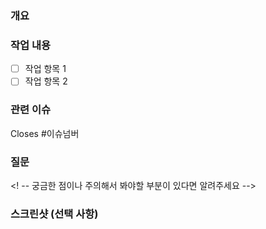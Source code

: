 ### 개요
<!-- 이 PR이 왜 필요한지 간단히 설명해주세요 -->

### 작업 내용
<!-- 이 PR에서 어떤 작업을 했는지 자세히 설명해주세요. 변경된 내용을 목록 혹은 체크리스트로 나열해주세요 -->

- [ ] 작업 항목 1
- [ ] 작업 항목 2

### 관련 이슈
<!-- 이 PR과 관련된 이슈가 있다면 여기에 링크를 포함해주세요 -->

Closes #이슈넘버

### 질문
<! -- 궁금한 점이나 주의해서 봐야할 부분이 있다면 알려주세요 -->

### 스크린샷 (선택 사항)
<!-- 변경된 화면이나 기능을 보여주는 스크린샷이 있다면 여기에 첨부해주세요 -->
